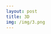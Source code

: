 ```yaml
---
layout: post
title: 3D
img: /img/3.png
---
```


<div class="img_row">
	<img class="col" src="{{ site.baseurl }}/img/1.png" alt="" title="1"/>
	<img class="col" src="{{ site.baseurl }}/img/3.png" alt="" title="2"/>
</div>
<div class="img_row">
	<img class="col" src="{{ site.baseurl }}/img/4.png" alt="" title="3"/>
</div>

<div class="img_row">
	<img class="col" src="{{ site.baseurl }}/img/5.jpg" alt="" title="4"/>
</div>
